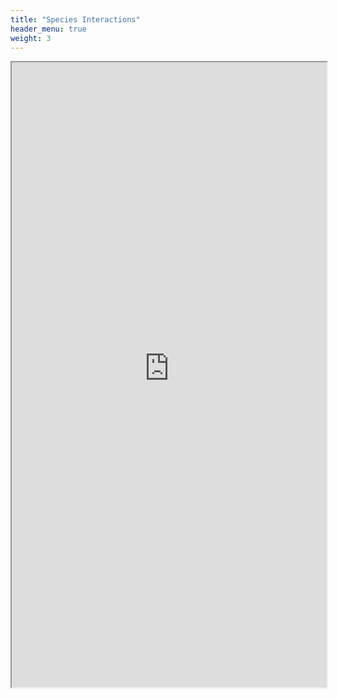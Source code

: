 ```yaml
---
title: "Species Interactions"
header_menu: true
weight: 3
---
```


<div style="width:100%; height:1000px">
  <iframe src="https://vt-ecostudies-atlas.shinyapps.io/wildbee_interactions" height="100%" width="100%" allowtransparency="true">
  </iframe>
</div>